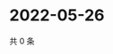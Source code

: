 # 2022-05-26

共 0 条

<!-- BEGIN WEIBO -->
<!-- 最后更新时间 Thu May 26 2022 00:25:34 GMT+0800 (China Standard Time) -->

<!-- END WEIBO -->
